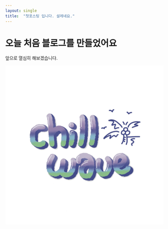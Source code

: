 ```yaml
---
layout: single
title:  "첫포스팅 입니다. 설레네요."
---
```


# 오늘 처음 블로그를 만들었어요 

앞으로 열심히 해보겠습니다.

![KakaoTalk_20231115_184414303](../images/2023-11-27-frist/KakaoTalk_20231115_184414303.jpg)
